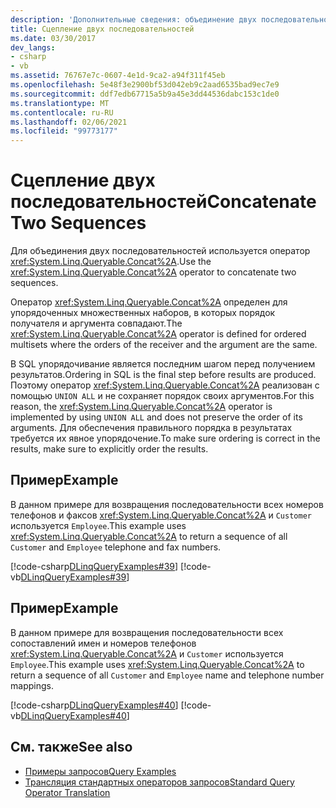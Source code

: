 ```yaml
---
description: 'Дополнительные сведения: объединение двух последовательностей'
title: Сцепление двух последовательностей
ms.date: 03/30/2017
dev_langs:
- csharp
- vb
ms.assetid: 76767e7c-0607-4e1d-9ca2-a94f311f45eb
ms.openlocfilehash: 5e48f3e2900bf53d042eb9c2aad6535bad9ec7e9
ms.sourcegitcommit: ddf7edb67715a5b9a45e3dd44536dabc153c1de0
ms.translationtype: MT
ms.contentlocale: ru-RU
ms.lasthandoff: 02/06/2021
ms.locfileid: "99773177"
---
```

# <a name="concatenate-two-sequences"></a><span data-ttu-id="3a5d0-103">Сцепление двух последовательностей</span><span class="sxs-lookup"><span data-stu-id="3a5d0-103">Concatenate Two Sequences</span></span>

<span data-ttu-id="3a5d0-104">Для объединения двух последовательностей используется оператор <xref:System.Linq.Queryable.Concat%2A>.</span><span class="sxs-lookup"><span data-stu-id="3a5d0-104">Use the <xref:System.Linq.Queryable.Concat%2A> operator to concatenate two sequences.</span></span>  
  
 <span data-ttu-id="3a5d0-105">Оператор <xref:System.Linq.Queryable.Concat%2A> определен для упорядоченных множественных наборов, в которых порядок получателя и аргумента совпадают.</span><span class="sxs-lookup"><span data-stu-id="3a5d0-105">The <xref:System.Linq.Queryable.Concat%2A> operator is defined for ordered multisets where the orders of the receiver and the argument are the same.</span></span>  
  
 <span data-ttu-id="3a5d0-106">В SQL упорядочивание является последним шагом перед получением результатов.</span><span class="sxs-lookup"><span data-stu-id="3a5d0-106">Ordering in SQL is the final step before results are produced.</span></span> <span data-ttu-id="3a5d0-107">Поэтому оператор <xref:System.Linq.Queryable.Concat%2A> реализован с помощью `UNION ALL` и не сохраняет порядок своих аргументов.</span><span class="sxs-lookup"><span data-stu-id="3a5d0-107">For this reason, the <xref:System.Linq.Queryable.Concat%2A> operator is implemented by using `UNION ALL` and does not preserve the order of its arguments.</span></span> <span data-ttu-id="3a5d0-108">Для обеспечения правильного порядка в результатах требуется их явное упорядочение.</span><span class="sxs-lookup"><span data-stu-id="3a5d0-108">To make sure ordering is correct in the results, make sure to explicitly order the results.</span></span>  
  
## <a name="example"></a><span data-ttu-id="3a5d0-109">Пример</span><span class="sxs-lookup"><span data-stu-id="3a5d0-109">Example</span></span>  

 <span data-ttu-id="3a5d0-110">В данном примере для возвращения последовательности всех номеров телефонов и факсов <xref:System.Linq.Queryable.Concat%2A> и `Customer` используется `Employee`.</span><span class="sxs-lookup"><span data-stu-id="3a5d0-110">This example uses <xref:System.Linq.Queryable.Concat%2A> to return a sequence of all `Customer` and `Employee` telephone and fax numbers.</span></span>  
  
 [!code-csharp[DLinqQueryExamples#39](../../../../../../samples/snippets/csharp/VS_Snippets_Data/DLinqQueryExamples/cs/Program.cs#39)]
 [!code-vb[DLinqQueryExamples#39](../../../../../../samples/snippets/visualbasic/VS_Snippets_Data/DLinqQueryExamples/vb/Module1.vb#39)]  
  
## <a name="example"></a><span data-ttu-id="3a5d0-111">Пример</span><span class="sxs-lookup"><span data-stu-id="3a5d0-111">Example</span></span>  

 <span data-ttu-id="3a5d0-112">В данном примере для возвращения последовательности всех сопоставлений имен и номеров телефонов <xref:System.Linq.Queryable.Concat%2A> и `Customer` используется `Employee`.</span><span class="sxs-lookup"><span data-stu-id="3a5d0-112">This example uses <xref:System.Linq.Queryable.Concat%2A> to return a sequence of all `Customer` and `Employee` name and telephone number mappings.</span></span>  
  
 [!code-csharp[DLinqQueryExamples#40](../../../../../../samples/snippets/csharp/VS_Snippets_Data/DLinqQueryExamples/cs/Program.cs#40)]
 [!code-vb[DLinqQueryExamples#40](../../../../../../samples/snippets/visualbasic/VS_Snippets_Data/DLinqQueryExamples/vb/Module1.vb#40)]  
  
## <a name="see-also"></a><span data-ttu-id="3a5d0-113">См. также</span><span class="sxs-lookup"><span data-stu-id="3a5d0-113">See also</span></span>

- [<span data-ttu-id="3a5d0-114">Примеры запросов</span><span class="sxs-lookup"><span data-stu-id="3a5d0-114">Query Examples</span></span>](query-examples.md)
- [<span data-ttu-id="3a5d0-115">Трансляция стандартных операторов запросов</span><span class="sxs-lookup"><span data-stu-id="3a5d0-115">Standard Query Operator Translation</span></span>](standard-query-operator-translation.md)
